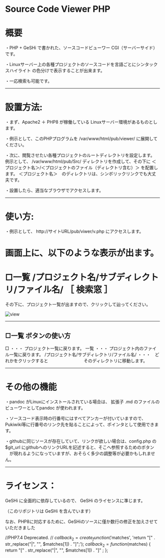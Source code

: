 # Source Code Viewer PHP

# 概要

・PHP + GeSHi で書かれた、ソースコードビューワー CGI（サーバーサイド）です。

・Linuxサーバー上の各種プロジェクトのソースコードを言語ごとにシンタックスハイライト
の色分けで表示することが出来ます。

・一応検索も可能です。

-----------------------------------------------------
# 設置方法:

・まず、Apache2 ＋ PHP8 が稼働している Linuxサーバー環境があるものとします。

・例示として、このPHPプログラムを
  /var/www/html/pub/viewer/ 
  に展開してください。

・次に、閲覧させたい各種プロジェクトのルートディレクトリを設定します。
  例示として、
  /var/www/html/pub/Src/
  ディレクトリを作成して、その下に
    ＜プロジェクト名＞/＜プロジェクトのファイル（ディレクトリ含む）＞
  を配置します。
    ＜プロジェクト名＞　のディレクトリは、シンボリックリンクでも大丈夫です。

・設置したら、適当なブラウザでアクセスします。

-----------------------------------------------------
# 使い方:
・例示として、
  http://サイトURL/pub/viwer/v.php にアクセスします。


画面上に、以下のような表示が出ます。
================================================================
□一覧  /プロジェクト名/サブディレクトリ/ファイル名/  ［ 検索窓 ］
================================================================
その下に、プロジェクト一覧が出ますので、クリックして辿ってください。

![view](https://github.com/iruka-/SourceViewerPHP/assets/5227847/9c9f0c9b-c5e4-4e74-acc9-27251a437565)


-----------------------
□一覧   ボタンの使い方
-----------------------

   □   ・・・ プロジェクト一覧に戻ります。
   一覧 ・・・ プロジェクト内のファイル一覧に戻ります。
   /プロジェクト名/サブディレクトリ/ファイル名/ ・・・　どれかをクリックすると
　　　　　　　　そのディレクトリに移動します。

   
-----------------------------------------------------
# その他の機能

・pandoc がLinuxにインストールされている場合は、
拡張子 .md のファイルのビューワーとしてpandoc が使われます。

・ソースコード表示時の行番号にはすべてアンカーが付いていますので、
Pukiwiki等に行番号のリンク先を貼ることによって、ポインタとして使用できます。

・githubに同じソースが存在していて、リンクが欲しい場合は、config.php の
  $git_url にgithubへのリンクURLを記述すると、そこへ参照するためのボタン
　が現れるようになっていますが、おそらく多少の調整等が必要かもしれません。


-----------------------------------------------------
# ライセンス：

 GeSHi に全面的に依存しているので、 GeSHi のライセンスに準じます。

（このリポジトリは GeSHi を含んでいます）

なお、PHP8に対応するために、GeSHiのソースに僅か数行の修正を加えさせていただきました

//PHP7.4 Deprecated.
//              $callback_2 = create_function('$matches', 'return "[" . str_replace("|", "", $matches[1]) . "]";');
                $callback_2 = function($matches) {
					return "[" . str_replace("|", "", $matches[1]) . "]" ;
				};

